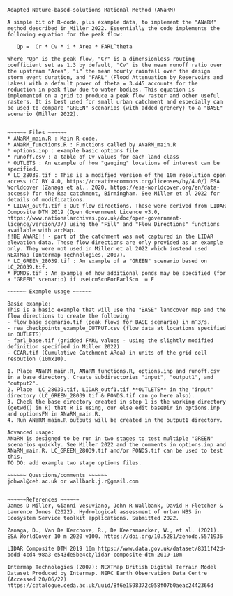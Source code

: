~~~~~~~~~~~~~~~~~~~~~~~~~~~~~~~~~~~~~~~~~~~~~~~~~~~~~~
Adapted Nature-based-solutions Rational Method (ANaRM) 
~~~~~~~~~~~~~~~~~~~~~~~~~~~~~~~~~~~~~~~~~~~~~~~~~~~~~~

~~~~~~ Introduction ~~~~~~
A simple bit of R-code, plus example data, to implement the "ANaRM" method described in Miller 2022. Essentially the code implements the following equation for the peak flow:

   Qp =  Cr * Cv * i * Area * FARL^theta
 
Where "Qp" is the peak flow, "Cr" is a dimensionless routing coefficient set as 1.3 by default, "Cv" is the mean runoff ratio over the upstream "Area", "i" the mean hourly rainfall over the design storm event duration, and "FARL" (Flood Attenuation by Reservoirs and Lakes) with a default power of theta = 3.445 accounts for the reduction in peak flow due to water bodies. This equation is implemented on a grid to produce a peak flow raster and other useful rasters. It is best used for small urban catchment and especially can be used to compare "GREEN" scenarios (with added grenery) to a "BASE" scenario (Miller 2022).


~~~~~~ Files ~~~~~~
* ANaRM_main.R : Main R-code.
* ANaRM_functions.R : Functions called by ANaRM_main.R
* options.inp : example basic options file 
* runoff.csv : a table of Cv values for each land class
* OUTLETS : An example of how "gauging" locations of interest can be specified.
* LC_28039.tif : This is a modified version of the 10m resolution open access (CC BY 4.0, https://creativecommons.org/licenses/by/4.0/) ESA Worldcover (Zanaga et al., 2020, https://esa-worldcover.org/en/data-access) for the Rea catchment, Birmingham. See Miller et al 2022 for details of modifications.
* LIDAR_outf1.tif : Out flow directions. These were derived from LIDAR Composite DTM 2019 (Open Government Licence v3.0, https://www.nationalarchives.gov.uk/doc/open-government-licence/version/3/) using the "Fill" and "Flow Directions" functions available with arcMap. 
!!BE AWARE!! - part of the catchment was not captured in the LIDAR elevation data. These flow directions are only provided as an example only. They were not used in Miller et al 2022 which instead used NEXTMap (Intermap Technologies, 2007). 
* LC_GREEN_28039.tif : An example of a "GREEN" scenario based on LC_28039.tif.
* PONDS.tif : An example of how additional ponds may be specified (for a "GREEN" scenario) if useLcmScnForFarlScn  = F

~~~~~~ Example usage ~~~~~~

Basic example:
This is a basic example that will use the "BASE" landcover map and the flow directions to create the following
- flow_base_scenario.tif (peak flows for BASE scenario) in m^3/s.
- rea_checkpoints_example_OUTPUT.csv (flow data at locations specified in OUTLETS)
- farl_base.tif (gridded FARL values - using the slightly modified definition specified in Miller 2022)
- CCAR.tif (Cumulative Catchment ARea) in units of the grid cell resoution (10mx10).

1. Place ANaRM_main.R, ANaRM_functions.R, options.inp and runoff.csv in a base directory. Create subdirectories "input", "output1", and "output2".
2. Place  LC_28039.tif, LIDAR_outf1.tif **OUTLETS** in the "input" directory (LC_GREEN_28039.tif & PONDS.tif can go here also).
3. Check the base directory created in step 1 is the working directory (getwd() in R) that R is using, our else edit baseDir in options.inp and optionsFN in ANaRM_main.R. 
4. Run ANaRM_main.R outputs will be created in the output1 directory.

Advanced usage:
ANaRM is designed to be run in two stages to test multiple "GREEN" scenarios quickly. See Miller 2022 and the comments in options.inp and ANaRM_main.R. LC_GREEN_28039.tif and/or PONDS.tif can be used to test this.   
TO DO: add example two stage options files.

~~~~~~ Questions/comments ~~~~~~
johwal@ceh.ac.uk or wallbank.j.r@gmail.com


~~~~~~References ~~~~~~
James D Miller, Gianni Vesuviano, John R Wallbank, David H Fletcher & Laurence Jones (2022). Hydrological assessment of urban NBS in Ecosystem Service toolkit applications. Submitted 2022.

Zanaga, D., Van De Kerchove, R., De Keersmaecker, W., et al. (2021). ESA WorldCover 10 m 2020 v100. https://doi.org/10.5281/zenodo.5571936 

LIDAR Composite DTM 2019 10m https://www.data.gov.uk/dataset/8311f42d-bddd-4cd4-98a3-e543de5be4cb/lidar-composite-dtm-2019-10m 

Intermap Technologies (2007): NEXTMap British Digital Terrain Model Dataset Produced by Intermap. NERC Earth Observation Data Centre (Accessed 20/06/22) https://catalogue.ceda.ac.uk/uuid/8f6e1598372c058f07b0aeac2442366d

